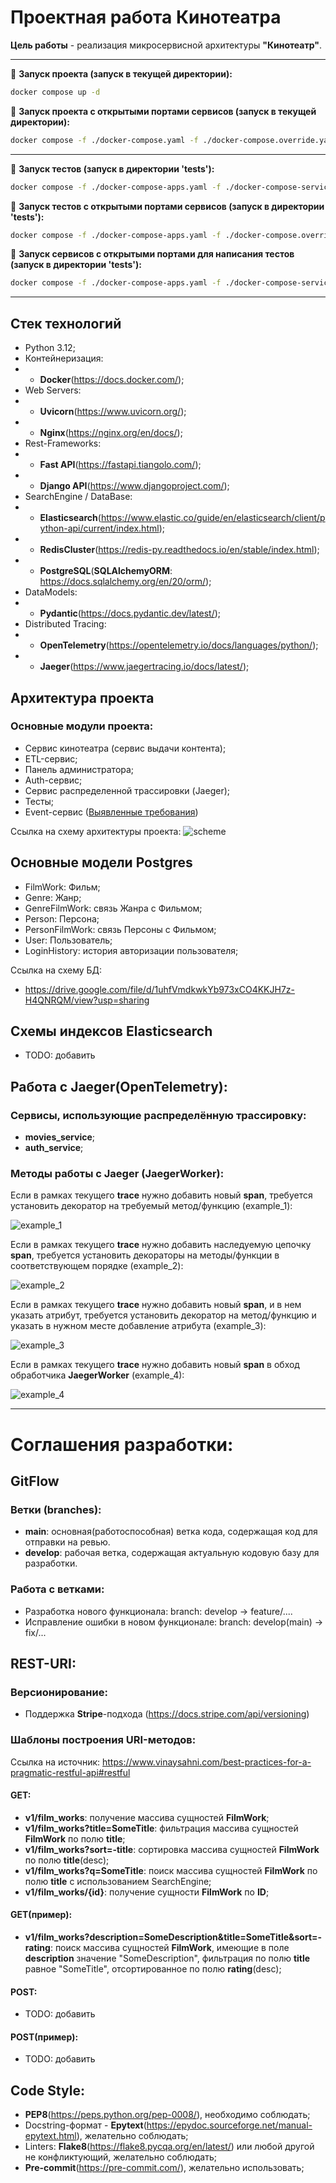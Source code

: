 # Проектная работа Кинотеатра

**Цель работы** - реализация микросервисной архитектуры **"Кинотеатр"**.

* * *

🔹 **Запуск проекта (запуск в текущей директории):**
```sh
docker compose up -d
```
🔹 **Запуск проекта с открытыми портами сервисов (запуск в текущей директории):**
```sh
docker compose -f ./docker-compose.yaml -f ./docker-compose.override.yaml up -d
```

* * *

🔹 **Запуск тестов (запуск в директории 'tests'):**
```sh
docker compose -f ./docker-compose-apps.yaml -f ./docker-compose-services.yaml -f ./docker-compose-tests.yaml up -d
```
🔹 **Запуск тестов с открытыми портами сервисов (запуск в директории 'tests'):**
```sh
docker compose -f ./docker-compose-apps.yaml -f ./docker-compose.override.yaml -f ./docker-compose-services.yaml -f ./docker-compose-tests.yaml up -d
```
🔹 **Запуск сервисов с открытыми портами для написания тестов (запуск в директории 'tests'):**
```sh
docker compose -f ./docker-compose-apps.yaml -f ./docker-compose-services.yaml -f ./docker-compose.override.yaml up -d
```

* * *

## Стек технологий
- Python 3.12;
- Контейнеризация:
- - **Docker**(https://docs.docker.com/);
- Web Servers:
- - **Uvicorn**(https://www.uvicorn.org/);
- - **Nginx**(https://nginx.org/en/docs/);
- Rest-Frameworks:
- - **Fast API**(https://fastapi.tiangolo.com/);
- - **Django API**(https://www.djangoproject.com/);
- SearchEngine / DataBase:
- - **Elasticsearch**(https://www.elastic.co/guide/en/elasticsearch/client/python-api/current/index.html);
- - **RedisCluster**(https://redis-py.readthedocs.io/en/stable/index.html);
- - **PostgreSQL**(**SQLAlchemyORM**: https://docs.sqlalchemy.org/en/20/orm/);
- DataModels:
- - **Pydantic**(https://docs.pydantic.dev/latest/);
- Distributed Tracing:
- - **OpenTelemetry**(https://opentelemetry.io/docs/languages/python/);
- - **Jaeger**(https://www.jaegertracing.io/docs/latest/);

## Архитектура проекта
### Основные модули проекта:
- Сервис кинотеатра (сервис выдачи контента);
- ETL-сервис;
- Панель администратора;
- Auth-сервис;
- Сервис распределенной трассировки (Jaeger);
- Тесты;
- Event-сервис ([Выявленные требования](docs/analytics/requirements.md))

Ссылка на схему архитектуры проекта:
![scheme](docs/analytics/scheme.png)

## Основные модели Postgres
- FilmWork: Фильм;
- Genre: Жанр;
- GenreFilmWork: связь Жанра с Фильмом;
- Person: Персона;
- PersonFilmWork: связь Персоны с Фильмом;
- User: Пользователь;
- LoginHistory: история авторизации пользователя;

Ссылка на схему БД:
- https://drive.google.com/file/d/1uhfVmdkwkYb973xCO4KKJH7z-H4QNRQM/view?usp=sharing

## Схемы индексов Elasticsearch
- TODO: добавить

## Работа с Jaeger(OpenTelemetry):
### Сервисы, использующие распределённую трассировку:
- **movies_service**;
- **auth_service**;

### Методы работы с Jaeger (JaegerWorker):
Если в рамках текущего **trace** нужно добавить новый **span**, требуется установить декоратор
на требуемый метод/функцию (example_1):

![example_1](docs/jaeger/example_1.png)


Если в рамках текущего **trace** нужно добавить наследуемую цепочку **span**, требуется установить декораторы
на методы/функции в соответствующем порядке (example_2):

![example_2](docs/jaeger/example_2.png)


Если в рамках текущего **trace** нужно добавить новый **span**, и в нем указать атрибут, требуется установить декоратор
на метод/функцию и указать в нужном месте добавление атрибута (example_3):

![example_3](docs/jaeger/example_3.png)


Если в рамках текущего **trace** нужно добавить новый **span** в обход обработчика **JaegerWorker** (example_4):

![example_4](docs/jaeger/example_4.png)

* * *

# Соглашения разработки:
## GitFlow
### Ветки (branches):
- **main**: основная(работоспособная) ветка кода, содержащая код для отправки на ревью.
- **develop**: рабочая ветка, содержащая актуальную кодовую базу для разработки.

### Работа с ветками:
- Разработка нового функционала: branch: develop -> feature/....
- Исправление ошибки в новом функционале: branch: develop(main) -> fix/...

## REST-URI:
### Версионирование:
- Поддержка **Stripe**-подхода (https://docs.stripe.com/api/versioning)

### Шаблоны построения URI-методов:
Ссылка на источник: https://www.vinaysahni.com/best-practices-for-a-pragmatic-restful-api#restful
#### GET:
- **v1/film_works**: получение массива сущностей **FilmWork**;
- **v1/film_works?title=SomeTitle**: фильтрация массива сущностей **FilmWork** по полю **title**;
- **v1/film_works?sort=-title**: сортировка массива сущностей **FilmWork** по полю **title**(desc);
- **v1/film_works?q=SomeTitle**: поиск массива сущностей **FilmWork** по полю **title** с использованием SearchEngine;
- **v1/film_works/{id}**: получение сущности **FilmWork** по **ID**;

#### GET(пример):
- **v1/film_works?description=SomeDescription&title=SomeTitle&sort=-rating**: поиск массива сущностей **FilmWork**,
имеющие в поле **description** значение "SomeDescription", фильтрация по полю **title** равное "SomeTitle",
отсортированное по полю **rating**(desc);

#### POST:
- TODO: добавить

#### POST(пример):
- TODO: добавить

## Code Style:
- **PEP8**(https://peps.python.org/pep-0008/), необходимо соблюдать;
- Docstring-формат - **Epytext**(https://epydoc.sourceforge.net/manual-epytext.html), желательно соблюдать;
- Linters: **Flake8**(https://flake8.pycqa.org/en/latest/) или любой другой не конфликтующий, желательно соблюдать;
- **Pre-commit**(https://pre-commit.com/), желательно использовать;
